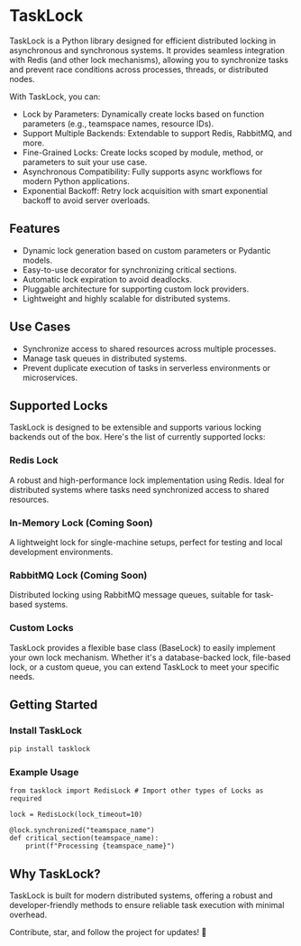# TaskLock
TaskLock is a Python library designed for efficient distributed locking in asynchronous and synchronous systems. It provides seamless integration with Redis (and other lock mechanisms), allowing you to synchronize tasks and prevent race conditions across processes, threads, or distributed nodes.

With TaskLock, you can:

- Lock by Parameters: Dynamically create locks based on function parameters (e.g., teamspace names, resource IDs).
- Support Multiple Backends: Extendable to support Redis, RabbitMQ, and more.
- Fine-Grained Locks: Create locks scoped by module, method, or parameters to suit your use case.
- Asynchronous Compatibility: Fully supports async workflows for modern Python applications.
- Exponential Backoff: Retry lock acquisition with smart exponential backoff to avoid server overloads.

## Features

- Dynamic lock generation based on custom parameters or Pydantic models.
- Easy-to-use decorator for synchronizing critical sections.
- Automatic lock expiration to avoid deadlocks.
- Pluggable architecture for supporting custom lock providers.
- Lightweight and highly scalable for distributed systems.

## Use Cases

- Synchronize access to shared resources across multiple processes.
- Manage task queues in distributed systems.
- Prevent duplicate execution of tasks in serverless environments or microservices.

## Supported Locks
TaskLock is designed to be extensible and supports various locking backends out of the box. Here's the list of currently supported locks:

### Redis Lock
A robust and high-performance lock implementation using Redis. Ideal for distributed systems where tasks need synchronized access to shared resources.

### In-Memory Lock (Coming Soon)
A lightweight lock for single-machine setups, perfect for testing and local development environments.

### RabbitMQ Lock (Coming Soon)
Distributed locking using RabbitMQ message queues, suitable for task-based systems.

### Custom Locks
TaskLock provides a flexible base class (BaseLock) to easily implement your own lock mechanism. Whether it's a database-backed lock, file-based lock, or a custom queue, you can extend TaskLock to meet your specific needs.

## Getting Started

### Install TaskLock

```bash
pip install tasklock
```

### Example Usage

```
from tasklock import RedisLock # Import other types of Locks as required

lock = RedisLock(lock_timeout=10)

@lock.synchronized("teamspace_name")
def critical_section(teamspace_name):
    print(f"Processing {teamspace_name}")
```

## Why TaskLock?
TaskLock is built for modern distributed systems, offering a robust and developer-friendly methods to ensure reliable task execution with minimal overhead.

Contribute, star, and follow the project for updates! 🚀

